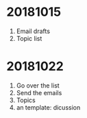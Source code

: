 
# 20181015

1. Email drafts
2. Topic list

# 20181022

1. Go over the list
2. Send the emails
3. Topics
4. an template: dicussion
